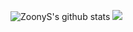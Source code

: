 ![ZoonyS's github stats](https://github-readme-stats.vercel.app/api?username=ZoonyS&count_private=true&show_icons=true&include_all_commits=true&theme=radical)
![](https://media.discordapp.net/attachments/917840518535340093/928270161893539840/chonker.png)
<!---
ZoonyS/ZoonyS is a ✨ special ✨ repository because its `README.md` (this file) appears on your GitHub profile.
You can click the Preview link to take a look at your changes.
--->
